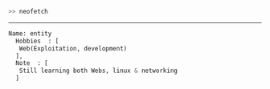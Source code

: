 ```bash
>> neofetch
```
--------
```py
Name: entity
  Hobbies  : [
   Web(Exploitation, development)
  ],
  Note  : [
   Still learning both Webs, linux & networking
  ]
```
